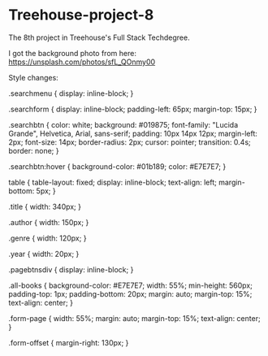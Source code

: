 # Treehouse-project-8
The 8th project in Treehouse's Full Stack Techdegree.

I got the background photo from here: https://unsplash.com/photos/sfL_QOnmy00

Style changes:

.searchmenu {
  display: inline-block;
}

.searchform {
  display: inline-block;
  padding-left: 65px;
  margin-top: 15px;
}

.searchbtn {
  color: white;
  background: #019875;
  font-family: "Lucida Grande", Helvetica, Arial, sans-serif;
  padding: 10px 14px 12px;
  margin-left: 2px;
  font-size: 14px;
  border-radius: 2px;
  cursor: pointer;
  transition: 0.4s;
  border: none;
}

.searchbtn:hover {
  background-color: #01b189;
  color: #E7E7E7;
}

table {
  table-layout: fixed;
  display: inline-block;
  text-align: left;
  margin-bottom: 5px;
}

.title {
  width: 340px;
}

.author {
  width: 150px;
}

.genre {
  width: 120px;
}

.year {
  width: 20px;
}

.pagebtnsdiv {
  display: inline-block;
}

.all-books {
  background-color: #E7E7E7;
  width: 55%;
  min-height: 560px;
  padding-top: 1px;
  padding-bottom: 20px;
  margin: auto;
  margin-top: 15%;
  text-align: center;
}

.form-page {
  width: 55%;
  margin: auto;
  margin-top: 15%;
  text-align: center;
}

.form-offset {
  margin-right: 130px;
}